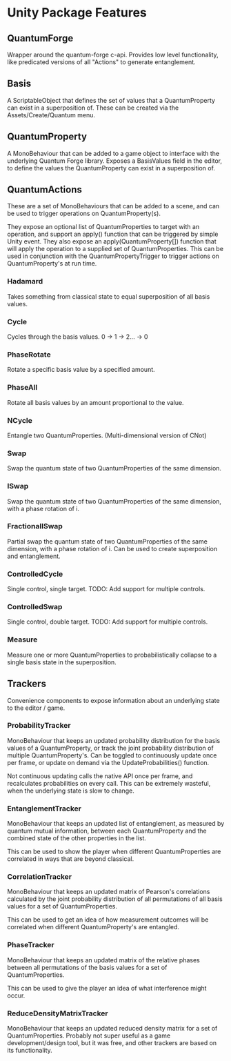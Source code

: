 # Unity Package Features
## QuantumForge
Wrapper around the quantum-forge c-api. Provides low level functionality, like predicated versions of all "Actions" to generate entanglement.

## Basis
A ScriptableObject that defines the set of values that a QuantumProperty can exist in a superposition of. These can be created via the Assets/Create/Quantum menu.

## QuantumProperty
A MonoBehaviour that can be added to a game object to interface with the underlying Quantum Forge library. Exposes a BasisValues field in the editor, to define the values the QuantumProperty can exist in a superposition of.

## QuantumActions
These are a set of MonoBehaviours that can be added to a scene, and can be used to trigger operations on QuantumProperty(s).

They expose an optional list of QuantumProperties to target with an operation, and support an apply() function that can be triggered by simple Unity event. They also expose an apply(QuantumProperty[]) function that will apply the operation to a supplied set of QuantumProperties. This can be used in conjunction with the QuantumPropertyTrigger to trigger actions on QuantumProperty's at run time.

### Hadamard
Takes something from classical state to equal superposition of all basis values.

### Cycle
Cycles through the basis values. 0 -> 1 -> 2... -> 0

### PhaseRotate
Rotate a specific basis value by a specified amount.

### PhaseAll
Rotate all basis values by an amount proportional to the value.

### NCycle
Entangle two QuantumProperties. (Multi-dimensional version of CNot)

### Swap
Swap the quantum state of two QuantumProperties of the same dimension.

### ISwap
Swap the quantum state of two QuantumProperties of the same dimension, with a phase rotation of i.

### FractionalISwap
Partial swap the quantum state of two QuantumProperties of the same dimension, with a phase rotation of i. Can be used to create superposition and entanglement.

### ControlledCycle
Single control, single target. TODO: Add support for multiple controls.

### ControlledSwap
Single control, double target. TODO: Add support for multiple controls.

### Measure
Measure one or more QuantumProperties to probabilistically collapse to a single basis state in the superposition.

## Trackers
Convenience components to expose information about an underlying state to the editor / game.

### ProbabilityTracker
MonoBehaviour that keeps an updated probability distribution for the basis values of a QuantumProperty, or track the joint probability distribution of multiple QuantumProperty's. Can be toggled to continuously update once per frame, or update on demand via the UpdateProbabilities() function. 

Not continuous updating calls the native API once per frame, and recalculates probabilities on every call. This can be extremely wasteful, when the underlying state is slow to change.

### EntanglementTracker
MonoBehaviour that keeps an updated list of entanglement, as measured by quantum mutual information, between each QuantumProperty and the combined state of the other properties in the list.

This can be used to show the player when different QuantumProperties are correlated in ways that are beyond classical.

### CorrelationTracker
MonoBehaviour that keeps an updated matrix of Pearson's correlations calculated by the joint probability distribution of all permutations of all basis values for a set of QuantumProperties.

This can be used to get an idea of how measurement outcomes will be correlated when different QuantumProperty's are entangled.

### PhaseTracker
MonoBehaviour that keeps an updated matrix of the relative phases between all permutations of the basis values for a set of QuantumProperties.

This can be used to give the player an idea of what interference might occur.

### ReduceDensityMatrixTracker
MonoBehaviour that keeps an updated reduced density matrix for a set of QuantumProperties. Probably not super useful as a game development/design tool, but it was free, and other trackers are based on its functionality.
